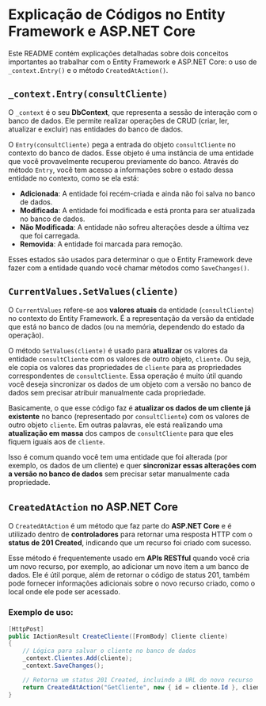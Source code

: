# Explicação de Códigos no Entity Framework e ASP.NET Core

Este README contém explicações detalhadas sobre dois conceitos importantes ao trabalhar com o Entity Framework e ASP.NET Core: o uso de `_context.Entry()` e o método `CreatedAtAction()`.

## `_context.Entry(consultCliente)`

O `_context` é o seu **DbContext**, que representa a sessão de interação com o banco de dados. Ele permite realizar operações de CRUD (criar, ler, atualizar e excluir) nas entidades do banco de dados.

O `Entry(consultCliente)` pega a entrada do objeto `consultCliente` no contexto do banco de dados. Esse objeto é uma instância de uma entidade que você provavelmente recuperou previamente do banco. Através do método `Entry`, você tem acesso a informações sobre o estado dessa entidade no contexto, como se ela está:

- **Adicionada**: A entidade foi recém-criada e ainda não foi salva no banco de dados.
- **Modificada**: A entidade foi modificada e está pronta para ser atualizada no banco de dados.
- **Não Modificada**: A entidade não sofreu alterações desde a última vez que foi carregada.
- **Removida**: A entidade foi marcada para remoção.

Esses estados são usados para determinar o que o Entity Framework deve fazer com a entidade quando você chamar métodos como `SaveChanges()`.

## `CurrentValues.SetValues(cliente)`

O `CurrentValues` refere-se aos **valores atuais** da entidade (`consultCliente`) no contexto do Entity Framework. É a representação da versão da entidade que está no banco de dados (ou na memória, dependendo do estado da operação).

O método `SetValues(cliente)` é usado para **atualizar** os valores da entidade `consultCliente` com os valores de outro objeto, `cliente`. Ou seja, ele copia os valores das propriedades de `cliente` para as propriedades correspondentes de `consultCliente`. Essa operação é muito útil quando você deseja sincronizar os dados de um objeto com a versão no banco de dados sem precisar atribuir manualmente cada propriedade.

Basicamente, o que esse código faz é **atualizar os dados de um cliente já existente** no banco (representado por `consultCliente`) com os valores de outro objeto `cliente`. Em outras palavras, ele está realizando uma **atualização em massa** dos campos de `consultCliente` para que eles fiquem iguais aos de `cliente`.

Isso é comum quando você tem uma entidade que foi alterada (por exemplo, os dados de um cliente) e quer **sincronizar essas alterações com a versão no banco de dados** sem precisar setar manualmente cada propriedade.

## `CreatedAtAction` no ASP.NET Core

O `CreatedAtAction` é um método que faz parte do **ASP.NET Core** e é utilizado dentro de **controladores** para retornar uma resposta HTTP com o **status de 201 Created**, indicando que um recurso foi criado com sucesso.

Esse método é frequentemente usado em **APIs RESTful** quando você cria um novo recurso, por exemplo, ao adicionar um novo item a um banco de dados. Ele é útil porque, além de retornar o código de status 201, também pode fornecer informações adicionais sobre o novo recurso criado, como o local onde ele pode ser acessado.

### Exemplo de uso:

```csharp
[HttpPost]
public IActionResult CreateCliente([FromBody] Cliente cliente)
{
    // Lógica para salvar o cliente no banco de dados
    _context.Clientes.Add(cliente);
    _context.SaveChanges();

    // Retorna um status 201 Created, incluindo a URL do novo recurso
    return CreatedAtAction("GetCliente", new { id = cliente.Id }, cliente);
}
